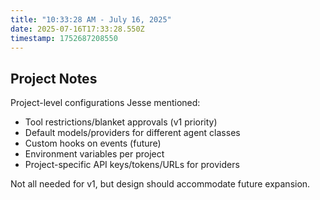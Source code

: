 ```yaml
---
title: "10:33:28 AM - July 16, 2025"
date: 2025-07-16T17:33:28.550Z
timestamp: 1752687208550
---
```


## Project Notes

Project-level configurations Jesse mentioned:
- Tool restrictions/blanket approvals (v1 priority)
- Default models/providers for different agent classes
- Custom hooks on events (future)
- Environment variables per project
- Project-specific API keys/tokens/URLs for providers

Not all needed for v1, but design should accommodate future expansion.
